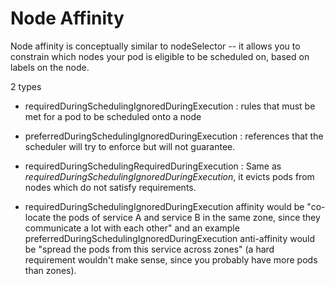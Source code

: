 # Node Affinity

Node affinity is conceptually similar to nodeSelector -- it allows you to constrain which nodes your pod is eligible to be scheduled on, based on labels on the node.

2 types

* requiredDuringSchedulingIgnoredDuringExecution : rules that must be met for a pod to be scheduled onto a node
* preferredDuringSchedulingIgnoredDuringExecution : references that the scheduler will try to enforce but will not guarantee.
* requiredDuringSchedulingRequiredDuringExecution : Same as *requiredDuringSchedulingIgnoredDuringExecution*, it evicts pods from nodes which do not satisfy requirements.

* requiredDuringSchedulingIgnoredDuringExecution affinity would be "co-locate the pods of service A and service B in the same zone, since they communicate a lot with each other" and an example preferredDuringSchedulingIgnoredDuringExecution anti-affinity would be "spread the pods from this service across zones" (a hard requirement wouldn't make sense, since you probably have more pods than zones).
